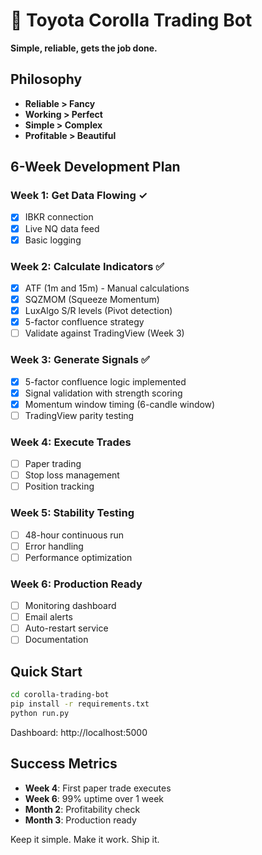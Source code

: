 # 🚗 Toyota Corolla Trading Bot

**Simple, reliable, gets the job done.**

## Philosophy
- **Reliable > Fancy**
- **Working > Perfect** 
- **Simple > Complex**
- **Profitable > Beautiful**

## 6-Week Development Plan

### Week 1: Get Data Flowing ✓
- [x] IBKR connection
- [x] Live NQ data feed
- [x] Basic logging

### Week 2: Calculate Indicators ✅ 
- [x] ATF (1m and 15m) - Manual calculations
- [x] SQZMOM (Squeeze Momentum) 
- [x] LuxAlgo S/R levels (Pivot detection)
- [x] 5-factor confluence strategy
- [ ] Validate against TradingView (Week 3)

### Week 3: Generate Signals ✅
- [x] 5-factor confluence logic implemented
- [x] Signal validation with strength scoring
- [x] Momentum window timing (6-candle window)
- [ ] TradingView parity testing

### Week 4: Execute Trades
- [ ] Paper trading
- [ ] Stop loss management
- [ ] Position tracking

### Week 5: Stability Testing
- [ ] 48-hour continuous run
- [ ] Error handling
- [ ] Performance optimization

### Week 6: Production Ready
- [ ] Monitoring dashboard
- [ ] Email alerts
- [ ] Auto-restart service
- [ ] Documentation

## Quick Start

```bash
cd corolla-trading-bot
pip install -r requirements.txt
python run.py
```

Dashboard: http://localhost:5000

## Success Metrics
- **Week 4**: First paper trade executes
- **Week 6**: 99% uptime over 1 week
- **Month 2**: Profitability check
- **Month 3**: Production ready

Keep it simple. Make it work. Ship it.